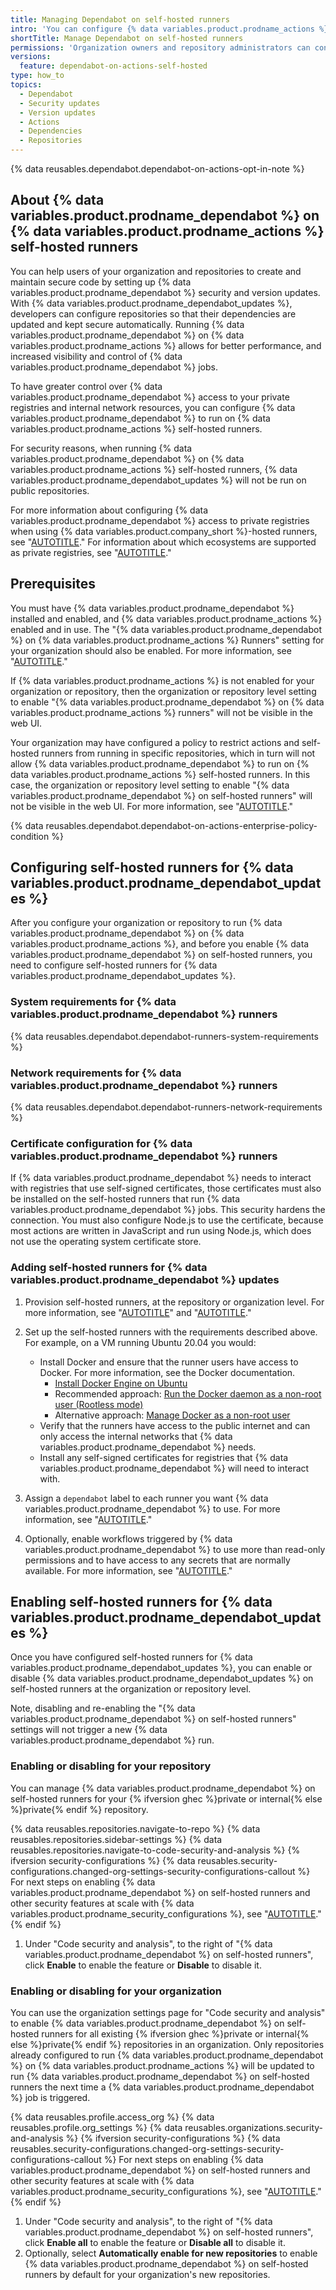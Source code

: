 ```yaml
---
title: Managing Dependabot on self-hosted runners
intro: 'You can configure {% data variables.product.prodname_actions %} self-hosted runners that {% data variables.product.prodname_dependabot %} uses to access your private registries and internal network resources.'
shortTitle: Manage Dependabot on self-hosted runners
permissions: 'Organization owners and repository administrators can configure {% data variables.product.prodname_dependabot %} to run on self-hosted runners.'
versions:
  feature: dependabot-on-actions-self-hosted
type: how_to
topics:
  - Dependabot
  - Security updates
  - Version updates
  - Actions
  - Dependencies
  - Repositories
---
```


{% data reusables.dependabot.dependabot-on-actions-opt-in-note %}

## About {% data variables.product.prodname_dependabot %} on {% data variables.product.prodname_actions %} self-hosted runners

You can help users of your organization and repositories to create and maintain secure code by setting up {% data variables.product.prodname_dependabot %} security and version updates. With {% data variables.product.prodname_dependabot_updates %}, developers can configure repositories so that their dependencies are updated and kept secure automatically. Running {% data variables.product.prodname_dependabot %} on {% data variables.product.prodname_actions %} allows for better performance, and increased visibility and control of {% data variables.product.prodname_dependabot %} jobs.

To have greater control over {% data variables.product.prodname_dependabot %} access to your private registries and internal network resources, you can configure {% data variables.product.prodname_dependabot %} to run on {% data variables.product.prodname_actions %} self-hosted runners.

For security reasons, when running {% data variables.product.prodname_dependabot %} on {% data variables.product.prodname_actions %} self-hosted runners, {% data variables.product.prodname_dependabot_updates %} will not be run on public repositories.

For more information about configuring {% data variables.product.prodname_dependabot %} access to private registries when using {% data variables.product.company_short %}-hosted runners, see "[AUTOTITLE](/code-security/dependabot/working-with-dependabot/guidance-for-the-configuration-of-private-registries-for-dependabot)." For information about which ecosystems are supported as private registries, see "[AUTOTITLE](/code-security/dependabot/working-with-dependabot/removing-dependabot-access-to-public-registries)."

## Prerequisites

You must have {% data variables.product.prodname_dependabot %} installed and enabled, and {% data variables.product.prodname_actions %} enabled and in use. The "{% data variables.product.prodname_dependabot %} on {% data variables.product.prodname_actions %} Runners" setting for your organization should also be enabled. For more information, see "[AUTOTITLE](/code-security/dependabot/working-with-dependabot/about-dependabot-on-github-actions-runners)."

If {% data variables.product.prodname_actions %} is not enabled for your organization or repository, then the organization or repository level setting to enable "{% data variables.product.prodname_dependabot %} on {% data variables.product.prodname_actions %} runners" will not be visible in the web UI.

Your organization may have configured a policy to restrict actions and self-hosted runners from running in specific repositories, which in turn will not allow {% data variables.product.prodname_dependabot %} to run on {% data variables.product.prodname_actions %} self-hosted runners. In this case, the organization or repository level setting to enable "{% data variables.product.prodname_dependabot %} on self-hosted runners" will not be visible in the web UI. For more information, see "[AUTOTITLE](/organizations/managing-organization-settings/disabling-or-limiting-github-actions-for-your-organization)."

{% data reusables.dependabot.dependabot-on-actions-enterprise-policy-condition %}

## Configuring self-hosted runners for {% data variables.product.prodname_dependabot_updates %}

After you configure your organization or repository to run {% data variables.product.prodname_dependabot %} on {% data variables.product.prodname_actions %}, and before you enable {% data variables.product.prodname_dependabot %} on self-hosted runners, you need to configure self-hosted runners for {% data variables.product.prodname_dependabot_updates %}.

### System requirements for {% data variables.product.prodname_dependabot %} runners

{% data reusables.dependabot.dependabot-runners-system-requirements %}

### Network requirements for {% data variables.product.prodname_dependabot %} runners

{% data reusables.dependabot.dependabot-runners-network-requirements %}

### Certificate configuration for {% data variables.product.prodname_dependabot %} runners

If {% data variables.product.prodname_dependabot %} needs to interact with registries that use self-signed certificates, those certificates must also be installed on the self-hosted runners that run {% data variables.product.prodname_dependabot %} jobs. This security hardens the connection. You must also configure Node.js to use the certificate, because most actions are written in JavaScript and run using Node.js, which does not use the operating system certificate store.

### Adding self-hosted runners for {% data variables.product.prodname_dependabot %} updates

1. Provision self-hosted runners, at the repository or organization level. For more information, see "[AUTOTITLE](/actions/hosting-your-own-runners/managing-self-hosted-runners/about-self-hosted-runners)" and "[AUTOTITLE](/actions/hosting-your-own-runners/managing-self-hosted-runners/adding-self-hosted-runners)."

1. Set up the self-hosted runners with the requirements described above. For example, on a VM running Ubuntu 20.04 you would:
   - Install Docker and ensure that the runner users have access to Docker. For more information, see the Docker documentation.
     - [Install Docker Engine on Ubuntu](https://docs.docker.com/engine/install/ubuntu/)
     - Recommended approach: [Run the Docker daemon as a non-root user (Rootless mode)](https://docs.docker.com/engine/security/rootless/)
     - Alternative approach: [Manage Docker as a non-root user](https://docs.docker.com/engine/install/linux-postinstall/#manage-docker-as-a-non-root-user)
   - Verify that the runners have access to the public internet and can only access the internal networks that {% data variables.product.prodname_dependabot %} needs.
   - Install any self-signed certificates for registries that {% data variables.product.prodname_dependabot %} will need to interact with.

1. Assign a `dependabot` label to each runner you want {% data variables.product.prodname_dependabot %} to use. For more information, see "[AUTOTITLE](/actions/hosting-your-own-runners/managing-self-hosted-runners/using-labels-with-self-hosted-runners#assigning-a-label-to-a-self-hosted-runner)."

1. Optionally, enable workflows triggered by {% data variables.product.prodname_dependabot %} to use more than read-only permissions and to have access to any secrets that are normally available. For more information, see "[AUTOTITLE](/code-security/dependabot/working-with-dependabot/automating-dependabot-with-github-actions#responding-to-events)."

## Enabling self-hosted runners for {% data variables.product.prodname_dependabot_updates %}

Once you have configured self-hosted runners for {% data variables.product.prodname_dependabot_updates %}, you can enable or disable {% data variables.product.prodname_dependabot_updates %} on self-hosted runners at the organization or repository level.

Note, disabling and re-enabling the "{% data variables.product.prodname_dependabot %} on self-hosted runners" settings will not trigger a new {% data variables.product.prodname_dependabot %} run.

### Enabling or disabling for your repository

You can manage {% data variables.product.prodname_dependabot %} on self-hosted runners for your {% ifversion ghec %}private or internal{% else %}private{% endif %} repository.

{% data reusables.repositories.navigate-to-repo %}
{% data reusables.repositories.sidebar-settings %}
{% data reusables.repositories.navigate-to-code-security-and-analysis %}
{% ifversion security-configurations %}
    {% data reusables.security-configurations.changed-org-settings-security-configurations-callout %} For next steps on enabling {% data variables.product.prodname_dependabot %} on self-hosted runners and other security features at scale with {% data variables.product.prodname_security_configurations %}, see "[AUTOTITLE](/code-security/securing-your-organization/enabling-security-features-in-your-organization/applying-the-github-recommended-security-configuration-in-your-organization)."
{% endif %}
1. Under "Code security and analysis", to the right of "{% data variables.product.prodname_dependabot %} on self-hosted runners", click **Enable**  to enable the feature or **Disable** to disable it.

### Enabling or disabling for your organization

You can use the organization settings page for "Code security and analysis" to enable {% data variables.product.prodname_dependabot %} on self-hosted runners for all existing {% ifversion ghec %}private or internal{% else %}private{% endif %} repositories in an organization. Only repositories already configured to run {% data variables.product.prodname_dependabot %} on {% data variables.product.prodname_actions %} will be updated to run {% data variables.product.prodname_dependabot %} on self-hosted runners the next time a {% data variables.product.prodname_dependabot %} job is triggered.

{% data reusables.profile.access_org %}
{% data reusables.profile.org_settings %}
{% data reusables.organizations.security-and-analysis %}
{% ifversion security-configurations %}
    {% data reusables.security-configurations.changed-org-settings-security-configurations-callout %} For next steps on enabling {% data variables.product.prodname_dependabot %} on self-hosted runners and other security features at scale with {% data variables.product.prodname_security_configurations %}, see "[AUTOTITLE](/code-security/securing-your-organization/enabling-security-features-in-your-organization/applying-the-github-recommended-security-configuration-in-your-organization)."
{% endif %}
1. Under "Code security and analysis", to the right of "{% data variables.product.prodname_dependabot %} on self-hosted runners", click **Enable all**  to enable the feature or **Disable all** to disable it.
1. Optionally, select **Automatically enable for new repositories** to enable {% data variables.product.prodname_dependabot %} on self-hosted runners by default for your organization's new repositories.
